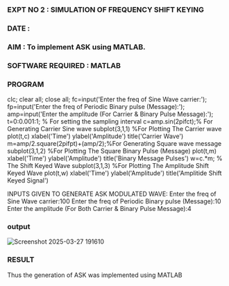 ### EXPT NO 2 : SIMULATION OF FREQUENCY SHIFT KEYING
### DATE : 
### AIM : To implement ASK using MATLAB.
### SOFTWARE REQUIRED : MATLAB
 ### PROGRAM

 clc; clear all; close all; fc=input('Enter the freq of Sine Wave carrier:'); fp=input('Enter the
 freq of Periodic Binary pulse (Message):'); amp=input('Enter the amplitude (For Carrier &
 Binary Pulse Message):'); t=0:0.001:1; % For setting the sampling interval
 c=amp.sin(2pifct);% For Generating Carrier Sine wave subplot(3,1,1) %For Plotting The
 Carrier wave plot(t,c) xlabel('Time') ylabel('Amplitude') title('Carrier Wave')
 m=amp/2.square(2pifpt)+(amp/2);%For Generating Square wave message subplot(3,1,2)
 %For Plotting The Square Binary Pulse (Message) plot(t,m) xlabel('Time') ylabel('Amplitude')
 title('Binary Message Pulses') w=c.*m; % The Shift Keyed Wave subplot(3,1,3) %For Plotting
 The Amplitude Shift Keyed Wave plot(t,w) xlabel('Time') ylabel('Amplitude') title('Amplitide Shift Keyed Signal')

 
 INPUTS GIVEN TO GENERATE ASK MODULATED WAVE:
 Enter the freq of Sine Wave carrier:100 Enter the freq of Periodic Binary pulse (Message):10
 Enter the amplitude (For Both Carrier & Binary Pulse Message):4
 ### output
 ![Screenshot 2025-03-27 191610](https://github.com/user-attachments/assets/9dd80e41-10fc-4974-b3a8-88eb245b4e4c)

### RESULT
 Thus the generation of ASK was implemented using MATLAB
